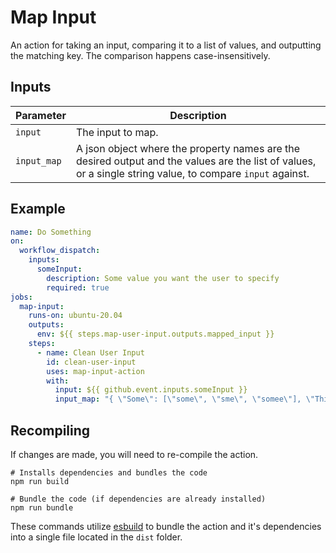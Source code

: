# Map Input

An action for taking an input, comparing it to a list of values, and outputting the matching key. The comparison happens case-insensitively.

## Inputs

| Parameter                   | Description                                                                                                                                                                                                                                                                                                                                                                                                                                                                           |
| --------------------------- | ------------------------------------------------------------------------------------------------------------------------------------------------------------------------------------------------------------------------------------------------------------------------------------------------------------------------------------------------------------------------------------------------------------------------------------------------------------------------------------- |
| `input`                 | The input to map.                                                                                           |
| `input_map`               |  A json object where the property names are the desired output and the values are the list of values, or a single string value, to compare `input` against.                                               |
## Example

```yml
name: Do Something
on:
  workflow_dispatch:
    inputs:
      someInput:
        description: Some value you want the user to specify
        required: true
jobs:
  map-input:
    runs-on: ubuntu-20.04
    outputs:
      env: ${{ steps.map-user-input.outputs.mapped_input }}
    steps:
      - name: Clean User Input
        id: clean-user-input
        uses: map-input-action
        with:
          input: ${{ github.event.inputs.someInput }}
          input_map: "{ \"Some\": [\"some\", \"sme\", \"somee\"], \"Thing\": [\"thing\", \"thingggg\"] }"
```

## Recompiling

If changes are made, you will need to re-compile the action. 

```
# Installs dependencies and bundles the code
npm run build

# Bundle the code (if dependencies are already installed)
npm run bundle
```

These commands utilize [esbuild](https://esbuild.github.io/getting-started/#bundling-for-node) to bundle the action and it's dependencies into a single file located in the `dist` folder.